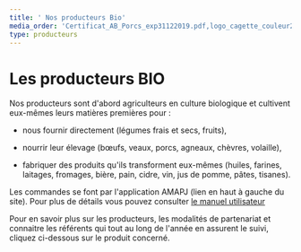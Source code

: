 ```yaml
---
title: ' Nos producteurs Bio'
media_order: 'Certificat_AB_Porcs_exp31122019.pdf,logo_cagette_couleur2.png'
type: producteurs
---
```

# Les producteurs BIO

Nos producteurs sont d'abord agriculteurs en culture biologique et cultivent eux-mêmes leurs matières premières pour :


- nous fournir directement (légumes frais et secs, fruits),
- nourrir leur élevage (bœufs, veaux, porcs, agneaux, chèvres, volaille),

- fabriquer des produits qu'ils transforment eux-mêmes (huiles, farines, laitages, fromages, bière, pain, cidre, vin, jus  de pomme, pâtes, tisanes). 

Les commandes se font par l'application AMAPJ (lien en haut à gauche du site). Pour plus de détails vous pouvez consulter <a href="https://amapj.fr/docs_utilisateur_adherent.html" target="_blank">le manuel utilisateur</a>

Pour en savoir plus sur les producteurs, les modalités de partenariat et connaitre les référents qui tout au long de l'année en assurent le suivi, cliquez ci-dessous sur le produit concerné.